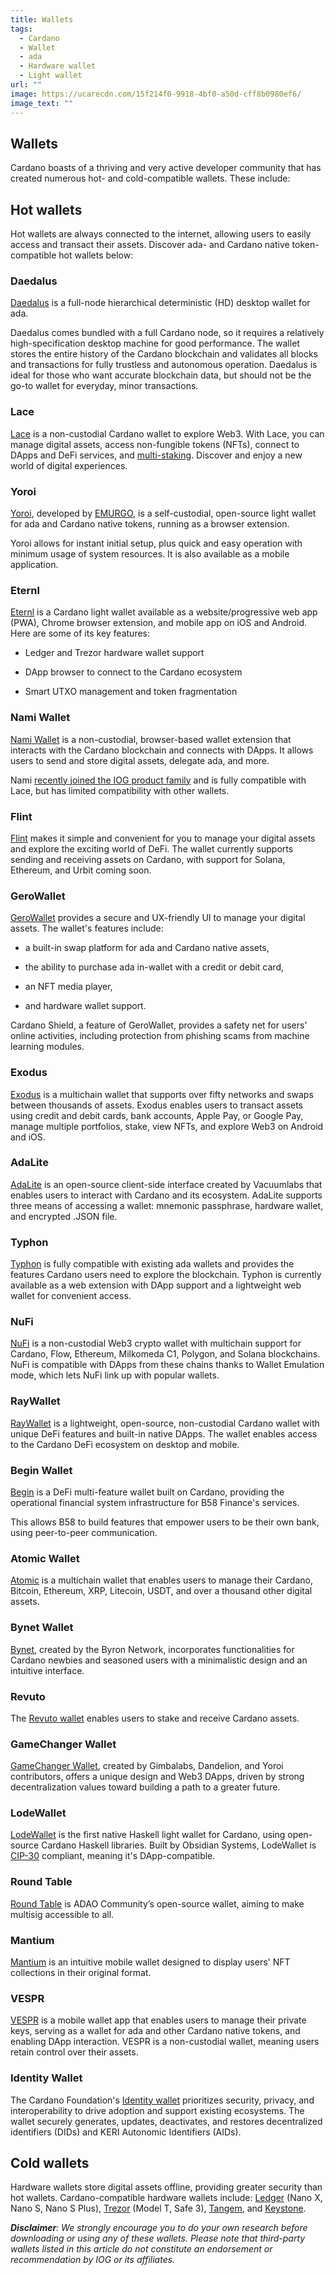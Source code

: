 ```yaml
---
title: Wallets
tags:
  - Cardano
  - Wallet
  - ada
  - Hardware wallet
  - Light wallet
url: ""
image: https://ucarecdn.com/15f214f0-9918-4bf0-a50d-cff8b0980ef6/
image_text: ""
---
```


## Wallets

Cardano boasts of a thriving and very active developer community that has created numerous hot- and cold-compatible wallets. These include:

## **Hot wallets**

Hot wallets are always connected to the internet, allowing users to easily access and transact their assets. Discover ada- and Cardano native token-compatible hot wallets below:

### **Daedalus**

[Daedalus](https://daedaluswallet.io/) is a full-node hierarchical deterministic (HD) desktop wallet for ada. 

Daedalus comes bundled with a full Cardano node, so it requires a relatively high-specification desktop machine for good performance. The wallet stores the entire history of the Cardano blockchain and validates all blocks and transactions for fully trustless and autonomous operation. Daedalus is ideal for those who want accurate blockchain data, but should not be the go-to wallet for everyday, minor transactions.

### **Lace**

[Lace](https://www.lace.io) is a non-custodial Cardano wallet to explore Web3. With Lace, you can manage digital assets, access non-fungible tokens (NFTs), connect to DApps and DeFi services, and [multi-staking](https://www.lace.io/blog/stake-your-ada-across-multiple-pools-with-lace-s-new-multi-delegation-feature-beta). Discover and enjoy a new world of digital experiences.

### **Yoroi**

[Yoroi](https://yoroi-wallet.com/#/), developed by [EMURGO](https://emurgo.io/), is a self-custodial, open-source light wallet for ada and Cardano native tokens, running as a browser extension. 

Yoroi allows for instant initial setup, plus quick and easy operation with minimum usage of system resources. It is also available as a mobile application.

### **Eternl**

[Eternl](https://eternl.io) is a Cardano light wallet available as a website/progressive web app (PWA), Chrome browser extension, and mobile app on iOS and Android. Here are some of its key features:

*   Ledger and Trezor hardware wallet support
    
*   DApp browser to connect to the Cardano ecosystem
    
*   Smart UTXO management and token fragmentation
    

### **Nami Wallet**

[Nami Wallet](https://namiwallet.io/) is a non-custodial, browser-based wallet extension that interacts with the Cardano blockchain and connects with DApps. It allows users to send and store digital assets, delegate ada, and more.

Nami [recently joined the IOG product family](https://iohk.io/en/blog/posts/2023/11/01/nami-has-a-new-home/) and is fully compatible with Lace, but has limited compatibility with other wallets.

### **Flint**

[Flint](https://flint-wallet.com/) makes it simple and convenient for you to manage your digital assets and explore the exciting world of DeFi. The wallet currently supports sending and receiving assets on Cardano, with support for Solana, Ethereum, and Urbit coming soon.

### **GeroWallet**

[GeroWallet](https://gerowallet.io/) provides a secure and UX-friendly UI to manage your digital assets. The wallet's features include:

*   a built-in swap platform for ada and Cardano native assets,
    
*   the ability to purchase ada in-wallet with a credit or debit card,
    
*   an NFT media player,
    
*   and hardware wallet support.
    

Cardano Shield, a feature of GeroWallet, provides a safety net for users’ online activities, including protection from phishing scams from machine learning modules. 

### **Exodus**

[Exodus](https://www.exodus.com/ada-cardano-wallet) is a multichain wallet that supports over fifty networks and swaps between thousands of assets. Exodus enables users to transact assets using credit and debit cards, bank accounts, Apple Pay, or Google Pay, manage multiple portfolios, stake, view NFTs, and explore Web3 on Android and iOS.

### **AdaLite**

[AdaLite](https://adalite.io/) is an open-source client-side interface created by Vacuumlabs that enables users to interact with Cardano and its ecosystem. AdaLite supports three means of accessing a wallet: mnemonic passphrase, hardware wallet, and encrypted .JSON file.

### **Typhon**

[Typhon](https://typhonwallet.io/) is fully compatible with existing ada wallets and provides the features Cardano users need to explore the blockchain. Typhon is currently available as a web extension with DApp support and a lightweight web wallet for convenient access.

### **NuFi**

[NuFi](https://nu.fi/) is a non-custodial Web3 crypto wallet with multichain support for Cardano, Flow, Ethereum, Milkomeda C1, Polygon, and Solana blockchains. NuFi is compatible with DApps from these chains thanks to Wallet Emulation mode, which lets NuFi link up with popular wallets.

### **RayWallet**

[RayWallet](https://raywallet.io/) is a lightweight, open-source, non-custodial Cardano wallet with unique DeFi features and built-in native DApps. The wallet enables access to the Cardano DeFi ecosystem on desktop and mobile.

### **Begin Wallet**

[Begin](https://b58.finance/) is a DeFi multi-feature wallet built on Cardano, providing the operational financial system infrastructure for B58 Finance's services.

This allows B58 to build features that empower users to be their own bank, using peer-to-peer communication.

### **Atomic Wallet**

[Atomic](https://atomicwallet.io/) is a multichain wallet that enables users to manage their Cardano, Bitcoin, Ethereum, XRP, Litecoin, USDT, and over a thousand other digital assets.

### **Bynet Wallet**

[Bynet](https://byron.network/), created by the Byron Network, incorporates functionalities for Cardano newbies and seasoned users with a minimalistic design and an intuitive interface.

### **Revuto**

The [Revuto wallet](https://crypto.revuto.com/wallet) enables users to stake and receive Cardano assets.

### **GameChanger Wallet**

[GameChanger Wallet](https://gamechanger.finance/#home), created by Gimbalabs, Dandelion, and Yoroi contributors, offers a unique design and Web3 DApps, driven by strong decentralization values toward building a path to a greater future.

### **LodeWallet**

[LodeWallet](https://lodewallet.io/) is the first native Haskell light wallet for Cardano, using open-source Cardano Haskell libraries. Built by Obsidian Systems, LodeWallet is [CIP-30](https://cips.cardano.org/cip/CIP-0030) compliant, meaning it's DApp-compatible.

### **Round Table**

[Round Table](https://roundtable.adaodapp.xyz/) is ADAO Community’s open-source wallet, aiming to make multisig accessible to all.

### **Mantium**

[Mantium](https://www.mantium.app/) is an intuitive mobile wallet designed to display users' NFT collections in their original format.

### **VESPR**

[VESPR](https://vespr.xyz/) is a mobile wallet app that enables users to manage their private keys, serving as a wallet for ada and other Cardano native tokens, and enabling DApp interaction. VESPR is a non-custodial wallet, meaning users retain control over their assets.

### **Identity Wallet**

The Cardano Foundation's [Identity wallet](https://identity.cardanofoundation.org/#overview) prioritizes security, privacy, and interoperability to drive adoption and support existing ecosystems. The wallet securely generates, updates, deactivates, and restores decentralized identifiers (DIDs) and KERI Autonomic Identifiers (AIDs).

## **Cold wallets**

Hardware wallets store digital assets offline, providing greater security than hot wallets. Cardano-compatible hardware wallets include: [Ledger](https://www.ledger.com/) (Nano X, Nano S, Nano S Plus), [Trezor](https://trezor.io/) (Model T, Safe 3), [Tangem](https://tangem.com/en/), and [Keystone](https://keyst.one/).

**_Disclaimer_**_: We strongly encourage you to do your own research before downloading or using any of these wallets. Please note that third-party wallets listed in this article do not constitute an endorsement or recommendation by IOG or its affiliates._
